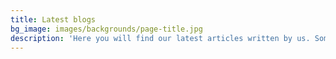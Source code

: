 ```yaml
---
title: Latest blogs
bg_image: images/backgrounds/page-title.jpg
description: 'Here you will find our latest articles written by us. Sometimes in collaboration with the companies where we are deployed, sometimes with colleagues, otherwise just by ourselves.'
---
```

